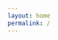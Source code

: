 ```yaml
---
layout: home
permalink: /
---
```

<!--Particle js-->
<script src="https://cdn.jsdelivr.net/particles.js/2.0.0/particles.min.js"></script>
<!--Particle js-->
<script src="{{ site.baseurl }}/assets/js/particles_settings.js"></script>
